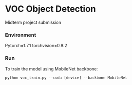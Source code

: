 # VOC Object Detection
Midterm project submission
### Environment
Pytorch=1.7.1 torchvision=0.8.2
### Run
To train the model using MobileNet backbone:
```Shell
python voc_train.py --cuda [device] --backbone MobileNet
```

